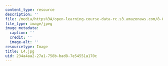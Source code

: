 ```yaml
---
content_type: resource
description: ''
file: /media/https%3A/open-learning-course-data-rc.s3.amazonaws.com/8-03sc-physics-iii-vibrations-and-waves-fall-2016/234a4aa227a1758bbad87e54551a170c_L4.jpg
file_type: image/jpeg
image_metadata:
  caption: ''
  credit: ''
  image-alt: ''
resourcetype: Image
title: L4.jpg
uid: 234a4aa2-27a1-758b-bad8-7e54551a170c
---
```

